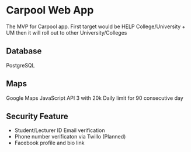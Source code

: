 Carpool Web App
========================
The MVP for Carpool app.
First target would be HELP College/University + UM
then it will roll out to other University/Colleges

Database
--------
PostgreSQL

Maps
----
Google Maps JavaScript API 3 with 20k Daily limit for 90 consecutive day

Security Feature
----------------
- Student/Lecturer ID Email verification
- Phone number verificaton via Twillo (Planned)
- Facebook profile and bio link
